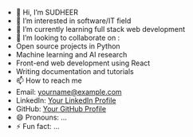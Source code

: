 - 👋 Hi, I’m SUDHEER 
- 👀 I’m interested in software/IT field
- 🌱 I’m currently learning full stack web development
- 💞️ I’m looking to collaborate on :
 - Open source projects in Python
 - Machine learning and AI research
 - Front-end web development using React
 - Writing documentation and tutorials
- 📫 How to reach me
 -  Email: yourname@example.com
 - LinkedIn: [Your LinkedIn Profile](www.linkedin.com/in/godlaveeti-sudheer-achari-a503bb317)
 - GitHub: [Your GitHub Profile]()
- 😄 Pronouns: ...
- ⚡ Fun fact: ...

<!---
Sudheer6354/Sudheer6354 is a ✨ special ✨ repository because its `README.md` (this file) appears on your GitHub profile.
You can click the Preview link to take a look at your changes.
--->
